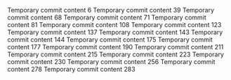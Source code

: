 Temporary commit content 6
Temporary commit content 39
Temporary commit content 68
Temporary commit content 71
Temporary commit content 81
Temporary commit content 108
Temporary commit content 123
Temporary commit content 137
Temporary commit content 143
Temporary commit content 144
Temporary commit content 175
Temporary commit content 177
Temporary commit content 190
Temporary commit content 211
Temporary commit content 215
Temporary commit content 223
Temporary commit content 230
Temporary commit content 256
Temporary commit content 278
Temporary commit content 283
